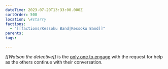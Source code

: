 ```yaml
---
dateTime: 2023-07-20T13:33:00.000Z
sortOrder: 500
location: \#starry
factions:
  - "[[factions/Kessoku Band|Kessoku Band]]"
parents: 
tags: 

---
```

*[[Watson the detective]]* is the [only one to engage](discord://discord.com/channels/1093664259273130084/1093664259273130087/1131579557338681364) with the request for help as the others continue with their conversation.
